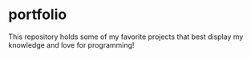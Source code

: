 # portfolio
This repository holds some of my favorite projects that best display my knowledge and love for programming!
